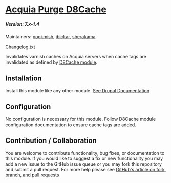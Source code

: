# [Acquia Purge D8Cache](https://github.com/SU-SWS/acquia_purge_d8cache)
##### Version: 7.x-1.4

Maintainers: [pookmish](https://github.com/pookmish), [jbickar](https://github.com/jbickar),  [sherakama](https://github.com/sherakama)

[Changelog.txt](CHANGELOG.txt)

Invalidates varnish caches on Acquia servers when cache tags are invalidated as defined by [D8Cache module](https://www.drupal.org/project/d8cache).

Installation
---

Install this module like any other module. [See Drupal Documentation](https://drupal.org/documentation/install/modules-themes/modules-7)


Configuration
---

No configuration is necessary for this module. Follow D8Cache module configuration documentation to ensure cache tags are added.


Contribution / Collaboration
---

You are welcome to contribute functionality, bug fixes, or documentation to this module. If you would like to suggest a fix or new functionality you may add a new issue to the GitHub issue queue or you may fork this repository and submit a pull request. For more help please see [GitHub's article on fork, branch, and pull requests](https://help.github.com/articles/using-pull-requests)
